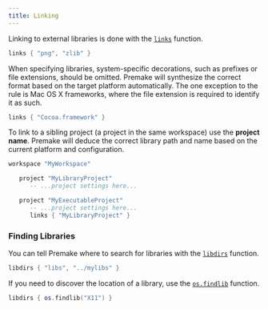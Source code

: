```yaml
---
title: Linking
---
```


Linking to external libraries is done with the [`links`](links.md) function.

```lua
links { "png", "zlib" }
```

When specifying libraries, system-specific decorations, such as prefixes or file extensions, should be omitted. Premake will synthesize the correct format based on the target platform automatically. The one exception to the rule is Mac OS X frameworks, where the file extension is required to identify it as such.

```lua
links { "Cocoa.framework" }
```

To link to a sibling project (a project in the same workspace) use the **project name**. Premake will deduce the correct library path and name based on the current platform and configuration.

```lua
workspace "MyWorkspace"

   project "MyLibraryProject"
      -- ...project settings here...

   project "MyExecutableProject"
      -- ...project settings here...
      links { "MyLibraryProject" }
```

### Finding Libraries ###

You can tell Premake where to search for libraries with the [`libdirs`](libdirs.md) function.

```lua
libdirs { "libs", "../mylibs" }
```

If you need to discover the location of a library, use the [`os.findlib`](os/os.findlib.md) function.

```lua
libdirs { os.findlib("X11") }
```
